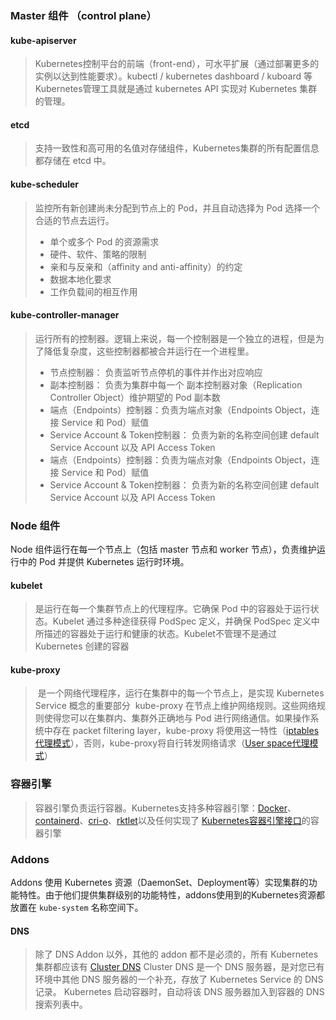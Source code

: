 ### Master 组件 （control plane）
#### kube-apiserver
> Kubernetes控制平台的前端（front-end），可水平扩展（通过部署更多的实例以达到性能要求）。kubectl / kubernetes dashboard / kuboard 等Kubernetes管理工具就是通过 kubernetes API 实现对 Kubernetes 集群的管理。

#### etcd
> 支持一致性和高可用的名值对存储组件，Kubernetes集群的所有配置信息都存储在 etcd 中。

#### kube-scheduler
> 监控所有新创建尚未分配到节点上的 Pod，并且自动选择为 Pod 选择一个合适的节点去运行。
> - 单个或多个 Pod 的资源需求
> - 硬件、软件、策略的限制
> - 亲和与反亲和（affinity and anti-affinity）的约定
> - 数据本地化要求
> - 工作负载间的相互作用

#### kube-controller-manager
> 运行所有的控制器。逻辑上来说，每一个控制器是一个独立的进程，但是为了降低复杂度，这些控制器都被合并运行在一个进程里。
> - 节点控制器： 负责监听节点停机的事件并作出对应响应
> - 副本控制器： 负责为集群中每一个 副本控制器对象（Replication Controller Object）维护期望的 Pod 副本数
> - 端点（Endpoints）控制器：负责为端点对象（Endpoints Object，连接 Service 和 Pod）赋值
> - Service Account & Token控制器： 负责为新的名称空间创建 default Service Account 以及 API Access Token
> - 端点（Endpoints）控制器：负责为端点对象（Endpoints Object，连接 Service 和 Pod）赋值
> - Service Account & Token控制器： 负责为新的名称空间创建 default Service Account 以及 API Access Token

### Node 组件
Node 组件运行在每一个节点上（包括 master 节点和 worker 节点），负责维护运行中的 Pod 并提供 Kubernetes 运行时环境。
#### kubelet
> 是运行在每一个集群节点上的代理程序。它确保 Pod 中的容器处于运行状态。Kubelet 通过多种途径获得 PodSpec 定义，并确保 PodSpec 定义中所描述的容器处于运行和健康的状态。Kubelet不管理不是通过 Kubernetes 创建的容器


#### kube-proxy
>  是一个网络代理程序，运行在集群中的每一个节点上，是实现 Kubernetes Service 概念的重要部分
>  kube-proxy 在节点上维护网络规则。这些网络规则使得您可以在集群内、集群外正确地与 Pod 进行网络通信。如果操作系统中存在 packet filtering layer，kube-proxy 将使用这一特性（[iptables代理模式](https://kuboard.cn/learning/k8s-intermediate/service/service-details.html#iptables-%E4%BB%A3%E7%90%86%E6%A8%A1%E5%BC%8F)），否则，kube-proxy将自行转发网络请求（[User space代理模式](https://kuboard.cn/learning/k8s-intermediate/service/service-details.html#user-space-%E4%BB%A3%E7%90%86%E6%A8%A1%E5%BC%8F)）

### 容器引擎
> 容器引擎负责运行容器。Kubernetes支持多种容器引擎：[Docker](http://www.docker.com/)、[containerd](https://containerd.io/)、[cri-o](https://cri-o.io/)、[rktlet](https://github.com/kubernetes-incubator/rktlet)以及任何实现了 [Kubernetes容器引擎接口](https://github.com/kubernetes/community/blob/master/contributors/devel/sig-node/container-runtime-interface.md)的容器引擎


### Addons
Addons 使用 Kubernetes 资源（DaemonSet、Deployment等）实现集群的功能特性。由于他们提供集群级别的功能特性，addons使用到的Kubernetes资源都放置在 `kube-system` 名称空间下。
#### DNS
> 除了 DNS Addon 以外，其他的 addon 都不是必须的，所有 Kubernetes 集群都应该有 [Cluster DNS](https://kuboard.cn/learning/k8s-intermediate/service/dns.html)
> Cluster DNS 是一个 DNS 服务器，是对您已有环境中其他 DNS 服务器的一个补充，存放了 Kubernetes Service 的 DNS 记录。
> Kubernetes 启动容器时，自动将该 DNS 服务器加入到容器的 DNS 搜索列表中。